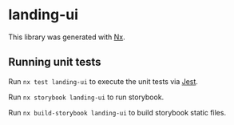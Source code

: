 # landing-ui

This library was generated with [Nx](https://nx.dev).

## Running unit tests

Run `nx test landing-ui` to execute the unit tests via [Jest](https://jestjs.io).

Run `nx storybook landing-ui` to run storybook.

Run `nx build-storybook landing-ui` to build storybook static files.
